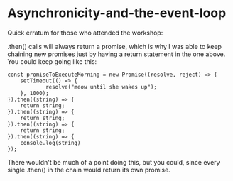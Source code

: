 # Asynchronicity-and-the-event-loop

Quick erratum for those who attended the workshop: 

.then() calls will always return a promise, which is why I was able to 
keep chaining new promises just by having a return statement in the one 
above. You could keep going like this: 

```
const promiseToExecuteMorning = new Promise((resolve, reject) => {
    setTimeout(() => {
            resolve("meow until she wakes up");
    }, 1000);
}).then((string) => {
    return string;
}).then((string) => {
    return string;
}).then((string) => {
    return string;
}).then((string) => {
    console.log(string)
});
```

There wouldn't be much of a point doing this, but you could, since every single 
.then() in the chain would return its own promise.
